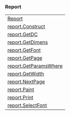 ### Report

|     |
| --- |
| [Report](<Report/Report.md>) |
| [report.Construct](<Report/report.Construct.md>) |
| [report.GetDC](<Report/report.GetDC.md>) |
| [report.GetDimens](<Report/report.GetDimens.md>) |
| [report.GetFont](<Report/report.GetFont.md>) |
| [report.GetPage](<Report/report.GetPage.md>) |
| [report.GetParamsWhere](<Report/report.GetParamsWhere.md>) |
| [report.GetWidth](<Report/report.GetWidth.md>) |
| [report.NextPage](<Report/report.NextPage.md>) |
| [report.Paint](<Report/report.Paint.md>) |
| [report.Print](<Report/report.Print.md>) |
| [report.SelectFont](<Report/report.SelectFont.md>) |

